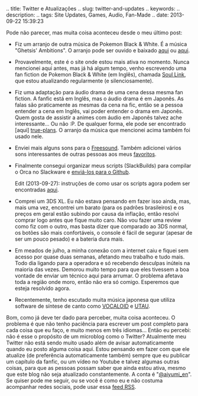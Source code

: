 .. title: Twitter e Atualizações
.. slug: twitter-and-updates
.. keywords: 
.. description: 
.. tags: Site Updates, Games, Audio, Fan-Made
.. date: 2013-09-22 15:39:23

Pode não parecer, mas muita coisa aconteceu desde o meu último post:

* Fiz um arranjo de outra música de Pokemon Black & White. É a música "Ghetsis' Ambitions". O arranjo pode ser ouvido e baixado [aqui][yt-ambitions] ou [aqui][gb-ambitions].

* Provavelmente, este é o site onde estou mais ativa no momento. Nunca mencionei aqui antes, mas já há algum tempo, venho escrevendo uma fan fiction de Pokemon Black &  White (em Inglês), chamada [Soul Link][pokemon-sl], que estou atualizando regularmente (e silenciosamente).

* Fiz uma adaptação para áudio drama de uma cena dessa mesma fan fiction. A fanfic está em Inglês, mas o áudio drama é em Japonês. As falas são praticamente as mesmas da cena na fic, então se a pessoa entender a cena em Inglês, vai poder entender o drama em Japonês. Quem gosta de assistir a animes com áudio em Japonês talvez ache interessante... Ou não :P. De qualquer forma, ele pode ser encontrado [aqui] [true-plans]. O arranjo da música que mencionei acima também foi usado nele.

* Enviei mais alguns sons para o [Freesound][myfreesound]. Também adicionei vários sons interessantes de outras pessoas aos meus [favoritos][fsbookmarks].

* Finalmente consegui organizar meus scripts (SlackBuilds) para compilar o Orca no Slackware e [enviá-los para o Github][slackbuilds].

    Edit (2013-09-27): instruções de como usar os scripts agora podem ser encontradas [aqui][orca-install].

* Comprei um 3DS XL. Eu não estava pensando em fazer isso ainda, mas, mais uma vez, encontrei um barato (para os padrões brasileiros) e os preços em geral estão subindo por causa da inflação, então resolvi comprar logo antes que fique muito caro. Não vou fazer uma review como fiz com o outro, mas basta dizer que comparado ao 3DS normal, os botões são mais confortáveis, o console é fácil de segurar (apesar de ser um pouco pesado) e a bateria dura mais.

* Em meados de julho, a minha conexão com a internet caiu e fiquei sem acesso por quase duas semanas, afetando meu trabalho e tudo mais. Todo dia ligando para a  operadora e só recebendo desculpas inúteis na maioria das vezes. Demorou muito tempo para que eles tivessem a boa vontade de enviar um técnico aqui para arrumar. O problema afetava toda a região onde moro, então não era só comigo. Esperemos que esteja resolvido agora.

* Recentemente, tenho escutado muita música japonesa que utiliza software de síntese de canto como [VOCALOID][voca-pt] e [UTAU][uta-pt].

Bom, como já deve ter dado para perceber, muita coisa aconteceu. O problema é que não tenho paciência para escrever um post completo para cada coisa que eu faço, e muito menos em três idiomas... Então eu percebi: não é esse o propósito de um microblog como o Twitter? Atualmente meu Twitter não está sendo muito usado além de avisar automaticamente quando eu posto alguma coisa aqui. Estou pensando em fazer com que ele atualize (de preferência automaticamente também) sempre que eu publicar um capítulo da fanfic, ou um vídeo no Youtube e talvez algumas outras coisas, para que as pessoas possam saber que ainda estou ativa, mesmo que este blog não seja atualizado constantemente. A conta é "[@aiyumi_en][twitter-en]". Se quiser pode me seguir, ou se você é como eu e não costuma acompanhar redes sociais, pode usar essa [feed RSS][twitter-rss].

[pokemon-sl]: http://www.fanfiction.net/s/8853146/1/
[yt-ambitions]: http://www.youtube.com/watch?v=5eUh9bHd7aM
[gb-ambitions]: https://gobblin.se/u/aiyumi/m/pokemon-bw-arrange-of-ghetsis-ambitions-motif-xf/
[true-plans]: https://gobblin.se/u/aiyumi/m/psl-ch004-true-plans/
[myfreesound]: http://www.freesound.org/people/Aiyumi/
[fsbookmarks]: http://www.freesound.org/people/Aiyumi/bookmarks/
[voca-pt]: http://pt.wikipedia.org/wiki/Vocaloid
[slackbuilds]: https://github.com/aiyumi/slackware-scripts
[orca-install]: /pt/blog/installing-orca-on-slackware-14-0
[uta-pt]: http://www.vocaloidbrasil.com/utau/sobre-utau/o-que-e-utau/
[twitter-en]: https://twitter.com/aiyumi_en
[twitter-rss]: http://www.rssitfor.me/getrss?name=aiyumi_en